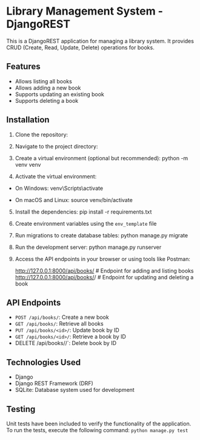 # Library Management System - DjangoREST

This is a DjangoREST application for managing a library system. It provides CRUD (Create, Read, Update, Delete) operations for books.

## Features

- Allows listing all books
- Allows adding a new book
- Supports updating an existing book
- Supports deleting a book

## Installation

1. Clone the repository:


2. Navigate to the project directory:



3. Create a virtual environment (optional but recommended): python -m venv venv


4. Activate the virtual environment:

- On Windows: venv\Scripts\activate



- On macOS and Linux: source venv/bin/activate


5. Install the dependencies: pip install -r requirements.txt


6. Create environment variables using the `env_template` file



7. Run migrations to create database tables: python manage.py migrate


8. Run the development server: python manage.py runserver


9. Access the API endpoints in your browser or using tools like Postman:

    http://127.0.0.1:8000/api/books/ # Endpoint for adding and listing books
    http://127.0.0.1:8000/api/books/<id>/ # Endpoint for updating and deleting a book


## API Endpoints

- `POST /api/books/`: Create a new book
- `GET /api/books/`: Retrieve all books 
- `PUT /api/books/<id>/`:  Update book by ID
- `GET /api/books/<id>/`: Retrieve a book by ID
- DELETE /api/books/<id>/`:  Delete book by ID

## Technologies Used

- Django
- Django REST Framework (DRF)
- SQLite: Database system used for development


## Testing

Unit tests have been included to verify the functionality of the application. To run the tests, execute the following command:
      `python manage.py test`




